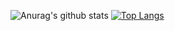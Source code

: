 ![Anurag's github stats](https://github-readme-stats.vercel.app/api?username=RidvanOrun&theme=dark&show_icons=true) [![Top Langs](https://github-readme-stats.vercel.app/api/top-langs/?username=RidvanOrun&layout=compact)](https://github.com/anuraghazra/github-readme-stats)


